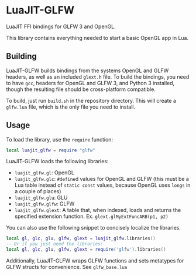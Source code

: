 
LuaJIT-GLFW
===========

LuaJIT FFI bindings for GLFW 3 and OpenGL.

This library contains everything needed to start a basic OpenGL app in Lua.

Building
--------

LuaJIT-GLFW builds bindings from the systems OpenGL and GLFW headers, as well as an included `glext.h` file.
To build the bindings, you need to have `gcc`, headers for OpenGL and GLFW 3, and Python 3 installed, though the resulting
file should be cross-platform compatible.

To build, just run `build.sh` in the repository directory. This will create a `glfw.lua` file, which is the only file
you need to install.

Usage
-----

To load the library, use the `require` function:

```lua
local luajit_glfw = require "glfw"
```

LuaJIT-GLFW loads the following libraries:

* `luajit_glfw.gl`: OpenGL
* `luajit_glfw.glc`: `#define`d values for OpenGL and GLFW (this must be a Lua table instead of `static const` values, because OpenGL uses `longs` in a couple of places)
* `luajit_glfw.glu`: GLU
* `luajit_glfw.glfw`: GLFW
* `luajit_glfw.glext`: A table that, when indexed, loads and returns the specified extension function. Ex. `glext.glMyExtFuncARB(p1, p2)`

You can also use the following snippet to concisely localize the libraries.

```lua
local gl, glc, glu, glfw, glext = luajit_glfw.libraries()
-- Or if you just need the libraries:
local gl, glc, glu, glfw, glext = require('glfw').libraries()
```

Additionally, LuaJIT-GLFW wraps GLFW functions and sets metatypes for GLFW structs for convenience. See `glfw_base.lua`
